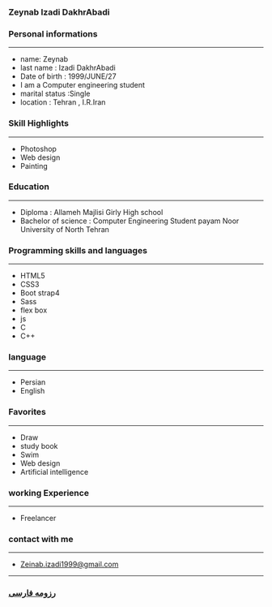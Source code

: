
### Zeynab Izadi DakhrAbadi


### Personal informations

---
+ name: Zeynab
+ last name : Izadi DakhrAbadi
+ Date of birth : 1999/JUNE/27
+ I am a Computer engineering student
+ marital status :Single
+ location : Tehran , I.R.Iran


### Skill Highlights

---
+ Photoshop
+ Web design
+ Painting


### Education

---
+ Diploma : Allameh Majlisi Girly High school
+ Bachelor of science : Computer Engineering Student
 payam Noor University of North Tehran
 
 
 
 ### Programming skills and languages
 
 ---
 + HTML5
 + CSS3
 + Boot strap4
 + Sass
 + flex box
 + js
 + C
 + C++
 

### language

---
+ Persian
+ English

### Favorites

---
+ Draw
+ study book
+ Swim
+ Web design
+ Artificial intelligence

### working Experience

---
+ Freelancer

### contact with me

----
+ Zeinab.izadi1999@gmail.com




--- 
### [رزومه فارسی](resume-fa.md)
